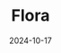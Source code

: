 ---
date: 2024-10-17
featured_image: IMG_2196.jpg
title: Flora
#type: gallery
sort_by: Name
resources:
  - src: IMG_1050.jpg
    title: Water Lillies in pond - Bergen 
  - src: IMG_1243.jpg
    title: Flower in garden - Bergen
  - src: IMG_1520.jpg
    title: Flower in pot detail - Bergen
  - src: IMG_1328.jpg
    title: Blue flowers in a bush - Bergen 
  - src: IMG_2196.jpg
    title: Yellow Rose at night - Bergen
  - src: IMG_2346.jpg
    title: Sunflower - Bergen
  - src: IMG_2676.jpg
    title: Flower with the dew on the petals - Bergen
  - src: IMG_4039.jpg
    title: Autumn leaves close up - Bergen
---